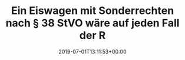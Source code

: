 ---
retweeted: false
source: <a href="http://www.samruston.co.uk" rel="nofollow">Flamingo for Android</a>
entities:
  hashtags: []
  symbols: []
  user_mentions: []
  urls:
  - url: https://t.co/NBbWwXQQbg
    expanded_url: https://twitter.com/kleinanzeigen_o/status/1145680121518526465
    display_url: twitter.com/kleinanzeigen_…
    indices:
    - '92'
    - '115'
display_text_range:
- '0'
- '115'
favorite_count: '2'
id_str: '1145681432632860674'
truncated: false
retweet_count: '0'
id: '1145681432632860674'
possibly_sensitive: false
created_at: Mon Jul 01 13:11:53 +0000 2019
favorited: false
full_text: Ein Eiswagen mit Sonderrechten nach § 38 StVO wäre auf jeden Fall der Renner
  bei der Hitze.
lang: de
quote_url: https://twitter.com/kleinanzeigen_o/status/1145680121518526465
tags:
- pesos/twitter
date: '2019-07-01T13:11:53+00:00'
src: https://twitter.com/bascht/status/1145681432632860674
original_url: https://twitter.com/bascht/status/1145681432632860674
type: twitter_tweet
text: Ein Eiswagen mit Sonderrechten nach § 38 StVO wäre auf jeden Fall der Renner
  bei der Hitze.
title: Ein Eiswagen mit Sonderrechten nach § 38 StVO wäre auf jeden Fall der R

---